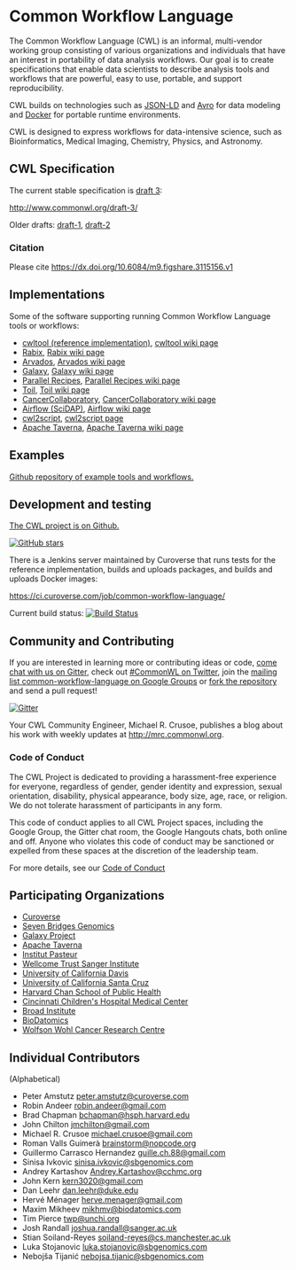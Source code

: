 Common Workflow Language
========================

The Common Workflow Language (CWL) is an informal, multi-vendor working group
consisting of various organizations and individuals that have an interest in
portability of data analysis workflows.  Our goal is to create specifications
that enable data scientists to describe analysis tools and workflows that are
powerful, easy to use, portable, and support reproducibility.

CWL builds on technologies such as [JSON-LD](http://json-ld.org) and
[Avro](https://avro.apache.org/) for data modeling and
[Docker](http://docker.com) for portable runtime environments.

CWL is designed to express workflows for data-intensive science, such as
Bioinformatics, Medical Imaging, Chemistry, Physics, and Astronomy.

## CWL Specification

The current stable specification is [draft 3](http://www.commonwl.org/draft-3/):

http://www.commonwl.org/draft-3/

Older drafts: [draft-1](https://github.com/common-workflow-language/common-workflow-language/tree/master/draft-1), [draft-2](http://www.commonwl.org/draft-2/)

### Citation

Please cite https://dx.doi.org/10.6084/m9.figshare.3115156.v1

## Implementations

Some of the software supporting running Common Workflow Language tools or workflows:

* [cwltool (reference implementation)](https://github.com/common-workflow-language/cwltool),
  [cwltool wiki page](https://github.com/common-workflow-language/common-workflow-language/wiki/cwltool-%28reference-implementation%29)
* [Rabix](https://github.com/rabix/rabix),
  [Rabix wiki page](https://github.com/common-workflow-language/common-workflow-language/wiki/Rabix)
* [Arvados](https://arvados.org),
  [Arvados wiki page](https://github.com/common-workflow-language/common-workflow-language/wiki/Arvados)
* [Galaxy](https://github.com/common-workflow-language/Galaxy),
  [Galaxy wiki page](https://github.com/common-workflow-language/common-workflow-language/wiki/Galaxy)
* [Parallel Recipes](https://github.com/yvdriess/precipes),
  [Parallel Recipes wiki page](https://github.com/common-workflow-language/common-workflow-language/wiki/Parallel-Recipes)
* [Toil](https://github.com/BD2KGenomics/toil),
  [Toil wiki page](https://github.com/common-workflow-language/common-workflow-language/wiki/Toil)
* [CancerCollaboratory](https://github.com/CancerCollaboratory),
  [CancerCollaboratory wiki page](https://github.com/common-workflow-language/common-workflow-language/wiki/CancerCollaboratory)
* [Airflow (SciDAP)](https://github.com/SciDAP/scidap),
  [Airflow wiki page](https://github.com/common-workflow-language/common-workflow-language/wiki/SciDAP)
* [cwl2script](https://github.com/common-workflow-language/cwl2script),
  [cwl2script page](https://github.com/common-workflow-language/common-workflow-language/wiki/cwl2script)
* [Apache Taverna](http://taverna.incubator.apache.org/), 
  [Apache Taverna wiki page](https://github.com/common-workflow-language/common-workflow-language/wiki/Taverna)

## Examples

[Github repository of example tools and workflows.](https://github.com/common-workflow-language/workflows)

## Development and testing

[The CWL project is on Github.](https://github.com/common-workflow-language/common-workflow-language)

[![GitHub
stars](https://img.shields.io/github/stars/common-workflow-language/common-workflow-language.svg)](https://github.com/common-workflow-language/common-workflow-language/stargazers)

There is a Jenkins server maintained by Curoverse that runs tests for the
reference implementation, builds and uploads packages, and builds and uploads
Docker images:

https://ci.curoverse.com/job/common-workflow-language/

Current build status: [![Build Status](https://ci.curoverse.com/buildStatus/icon?job=common-workflow-language)](https://ci.curoverse.com/job/common-workflow-language/)

## Community and Contributing

If you are interested in learning more or contributing ideas or code,
[come chat with us on Gitter](https://gitter.im/common-workflow-language/common-workflow-language),
check out [#CommonWL on Twitter](https://twitter.com/search?q=%23CommonWL),
join the [mailing list common-workflow-language on Google Groups](https://groups.google.com/forum/#!forum/common-workflow-language) or
[fork the repository](https://github.com/common-workflow-language/common-workflow-language)
and send a pull request!

[![Gitter](https://badges.gitter.im/Join%20Chat.svg)](https://gitter.im/common-workflow-language/common-workflow-language?utm_source=badge&utm_medium=badge&utm_campaign=pr-badge&utm_content=badge)

Your CWL Community Engineer, Michael R. Crusoe, publishes a blog about his work
with weekly updates at http://mrc.commonwl.org.

### Code of Conduct

The CWL Project is dedicated to providing a harassment-free experience for
everyone, regardless of gender, gender identity and expression, sexual
orientation, disability, physical appearance, body size, age, race, or
religion. We do not tolerate harassment of participants in any form.

This code of conduct applies to all CWL Project spaces, including the Google
Group, the Gitter chat room, the Google Hangouts chats, both online and off.
Anyone who violates this code of conduct may be sanctioned or expelled from
these spaces at the discretion of the leadership team.

For more details, see our [Code of
Conduct](https://github.com/common-workflow-language/common-workflow-language/blob/master/CODE_OF_CONDUCT.md)

## Participating Organizations

* [Curoverse](http://curoverse.com)
* [Seven Bridges Genomics](http://sbgenomics.com)
* [Galaxy Project](http://galaxyproject.org/)
* [Apache Taverna](http://taverna.incubator.apache.org/)
* [Institut Pasteur](http://www.pasteur.fr)
* [Wellcome Trust Sanger Institute](https://www.sanger.ac.uk/)
* [University of California Davis](http://ucdavis.edu)
* [University of California Santa Cruz](https://cbse.soe.ucsc.edu/research/bioinfo)
* [Harvard Chan School of Public Health](http://www.hsph.harvard.edu/)
* [Cincinnati Children's Hospital Medical Center](http://www.cincinnatichildrens.org/)
* [Broad Institute](https://www.broadinstitute.org)
* [BioDatomics](http://www.biodatomics.com/)
* [Wolfson Wohl Cancer Research Centre](http://www.gla.ac.uk/researchinstitutes/cancersciences/ics/facilities/wwcrc/)

## Individual Contributors

(Alphabetical)

* Peter Amstutz <peter.amstutz@curoverse.com>
* Robin Andeer <robin.andeer@gmail.com>
* Brad Chapman <bchapman@hsph.harvard.edu>
* John Chilton <jmchilton@gmail.com>
* Michael R. Crusoe <michael.crusoe@gmail.com>
* Roman Valls Guimerà <brainstorm@nopcode.org>
* Guillermo Carrasco Hernandez <guille.ch.88@gmail.com>
* Sinisa Ivkovic <sinisa.ivkovic@sbgenomics.com>
* Andrey Kartashov <Andrey.Kartashov@cchmc.org>
* John Kern <kern3020@gmail.com>
* Dan Leehr <dan.leehr@duke.edu>
* Hervé Ménager <herve.menager@gmail.com>
* Maxim Mikheev <mikhmv@biodatomics.com>
* Tim Pierce <twp@unchi.org>
* Josh Randall <joshua.randall@sanger.ac.uk>
* Stian Soiland-Reyes <soiland-reyes@cs.manchester.ac.uk>
* Luka Stojanovic <luka.stojanovic@sbgenomics.com>
* Nebojša Tijanić <nebojsa.tijanic@sbgenomics.com>
